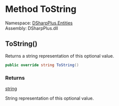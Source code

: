 # Method ToString

Namespace: [DSharpPlus.Entities](DSharpPlus.Entities.md)  
Assembly: DSharpPlus.dll

## <a id="DSharpPlus_Entities_Optional_1_ToString"></a>ToString\(\)

Returns a string representation of this optional value.

```csharp
public override string ToString()
```

### Returns

[string](https://learn.microsoft.com/dotnet/api/system.string)

String representation of this optional value.

